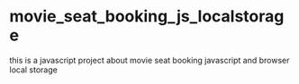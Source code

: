 # movie_seat_booking_js_localstorage
this is a javascript project about movie seat booking javascript and browser local storage
